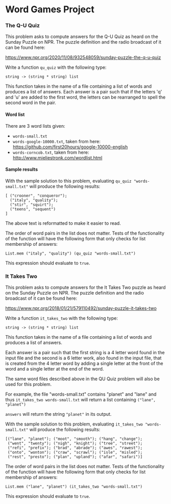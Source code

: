 # Word Games Project


### The Q-U Quiz

This problem asks to compute answers for the Q-U Quiz as heard on the
Sunday Puzzle on NPR. The puzzle definition and the radio
broadcast of it can be found here:

  https://www.npr.org/2020/11/08/932548059/sunday-puzzle-the-q-u-quiz

Write a function `qu_quiz` with the following type:

```
string -> (string * string) list
```

This function takes in the name of a file containing a list of words
and produces a list of answers. Each answer is a pair such that if
the letters 'q' and 'u' are added to the first word, the letters can
be rearranged to spell the second word in the pair.

#### Word list
There are 3 word lists given:
- `words-small.txt`
- `words-google-10000.txt`,
  taken from here: https://github.com/first20hours/google-10000-english
- `words-corncob.txt`,
  taken from here: http://www.mieliestronk.com/wordlist.html

#### Sample results

With the sample solution to this problem, evaluating `qu_quiz
"words-small.txt"` will produce the following results:

```
[ ("crooner", "conqueror");
  ("italy", "quality");
  ("stir", "squirt");
  ("teens", "sequent")
]
```
The above text is reformatted to make it easier to read.

The order of word pairs in the list does not matter. Tests of the
functionality of the function will have the following form that only
checks for list membership of answers:
```
List.mem ("italy", "quality") (qu_quiz "words-small.txt")
```
This expression should evaluate to `true`.



### It Takes Two

This problem asks to compute answers for the It Takes Two puzzle
as heard on the Sunday Puzzle on NPR. The puzzle definition and the
radio broadcast of it can be found here:

  https://www.npr.org/2018/01/21/579110492/sunday-puzzle-it-takes-two


Write a function `it_takes_two` with the following type:

```
string -> (string * string) list
```

This function takes in the name of a file containing a list of words
and produces a list of answers.  

Each answer is a pair such that the first string is a 4 letter word
found in the input file and the second is a 6
letter work, also found in the input file, that is created from the 4
letter word by adding a single letter at the front of the word and a
single letter at the end of the word.

The same word files described above in the QU Quiz problem will also
be used for this problem.

For example, the file "words-small.txt" contains "planet" and "lane"
and thus ``it_takes_two words-small.txt`` will return a list
containing `("lane", "planet")`

``answers`` will return the string ``"planet"`` in its output.

With the sample solution to this problem,
evaluating `it_takes_two "words-small.txt"` will produce the following
results:
```
[("lane", "planet"); ("moot", "smooth"); ("hang", "change");
 ("went", "twenty"); ("nigh", "knight"); ("tree", "street");
 ("refi", "prefix"); ("brad", "abrade"); ("awes", "rawest");
 ("onto", "wonton"); ("craw", "scrawl"); ("isle", "misled");
 ("rest", "presto"); ("plan", "upland"); ("afar", "safari")]
```

The order of word pairs in the list does not matter. Tests of the
functionality of the function will have the following form that only
checks for list membership of answers:
```
List.mem ("lane", "planet") (it_takes_two "words-small.txt")
```
This expression should evaluate to `true`.
